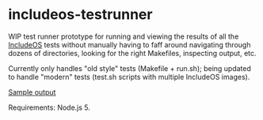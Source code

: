 # includeos-testrunner

WIP test runner prototype for running and viewing the results of all the [IncludeOS](http://www.includeos.org/) tests without manually having to faff around navigating through dozens of directories, looking for the right Makefiles, inspecting output, etc.

Currently only handles "old style" tests (Makefile + run.sh); being updated to handle "modern" tests (test.sh scripts with multiple IncludeOS images).

[Sample output](https://gist.github.com/ingve/fba43e147a56a076f904)

Requirements: Node.js 5.
